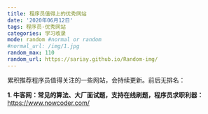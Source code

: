 ```yaml
---
title: 程序员值得上的优秀网站  
date: '2020年06月12日'  
tags: 程序员-优秀网站
categories: 学习收录
mode: random #normal or random
#normal_url: /img/1.jpg
random_max: 110
random_url: https://sariay.github.io/Random-img/
---
```


累积推荐程序员值得关注的一些网站，会持续更新。前后无排名：  

**1. 牛客网：常见的算法、大厂面试题，支持在线刷题，程序员求职利器：**
https://www.nowcoder.com/
